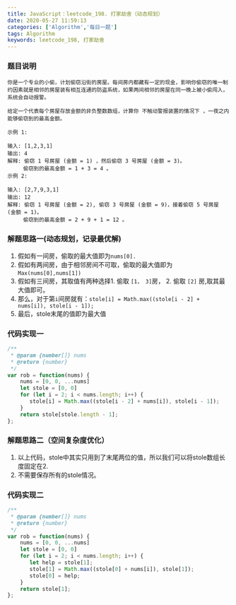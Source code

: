 ```yaml
---
title: JavaScript：leetcode_198. 打家劫舍（动态规划）
date: 2020-05-27 11:59:13
categories: ['Algorithm','每日一题']
tags: Algorithm
keywords: leetcode_198, 打家劫舍
--- 
```


### 题目说明
```
你是一个专业的小偷，计划偷窃沿街的房屋。每间房内都藏有一定的现金，影响你偷窃的唯一制约因素就是相邻的房屋装有相互连通的防盗系统，如果两间相邻的房屋在同一晚上被小偷闯入，系统会自动报警。

给定一个代表每个房屋存放金额的非负整数数组，计算你 不触动警报装置的情况下 ，一夜之内能够偷窃到的最高金额。

示例 1:

输入: [1,2,3,1]
输出: 4
解释: 偷窃 1 号房屋 (金额 = 1) ，然后偷窃 3 号房屋 (金额 = 3)。
     偷窃到的最高金额 = 1 + 3 = 4 。
示例 2:

输入: [2,7,9,3,1]
输出: 12
解释: 偷窃 1 号房屋 (金额 = 2), 偷窃 3 号房屋 (金额 = 9)，接着偷窃 5 号房屋 (金额 = 1)。
     偷窃到的最高金额 = 2 + 9 + 1 = 12 。
```
<!-- more -->
### 解题思路一(动态规划，记录最优解)
1. 假如有一间房，偷取的最大值即为`nums[0].`
2. 假如有两间房，由于相邻房间不可取，偷取的最大值即为`Max(nums[0],nums[1])`
3. 假如有三间房，其取值有两种选择1. 偷取 `[1， 3]`房， 2. 偷取 `[2]` 房,取其最大值即可。
4. 那么，对于第`i`间房就有：`stole[i] = Math.max((stole[i - 2] + nums[i]), stole[i - 1]);`
5. 最后，stole末尾的值即为最大值
### 代码实现一
```javascript
/**
 * @param {number[]} nums
 * @return {number}
 */
var rob = function(nums) {
    nums = [0, 0, ...nums]
    let stole = [0, 0]
    for (let i = 2; i < nums.length; i++) {
       stole[i] = Math.max((stole[i - 2] + nums[i]), stole[i - 1]);
    }
    return stole[stole.length - 1];
};
```
### 解题思路二（空间复杂度优化）
1. 以上代码，stole中其实只用到了末尾两位的值，所以我们可以将stole数组长度固定在2.
2. 不需要保存所有的stole情况。
### 代码实现二
```javascript
/**
 * @param {number[]} nums
 * @return {number}
 */
var rob = function(nums) {
    nums = [0, 0, ...nums]
    let stole = [0, 0]
    for (let i = 2; i < nums.length; i++) {
       let help = stole[1];
       stole[1] = Math.max((stole[0] + nums[i]), stole[1]);
       stole[0] = help;
    }
    return stole[1];
};
```